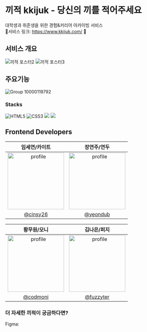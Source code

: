 # 끼적 kkijuk - 당신의 끼를 적어주세요

대학생과 취준생을 위한 경험&커리어 아카이빙 서비스
<br> 💚서비스 링크: https://www.kkijuk.com/ 💚

## 서비스 개요

![끼적 포스터2](https://github.com/user-attachments/assets/e11e45c0-6d91-4a5b-9a93-a2970b7bb9c6)
![끼적 포스터3](https://github.com/user-attachments/assets/dcda6c2f-4632-4477-ba74-9c76b4e939d5)

## 주요기능
![Group 10000119792](https://github.com/user-attachments/assets/316264ec-cf94-4c44-a6f3-53f44e950095)

### Stacks 
![HTML5](https://img.shields.io/badge/html5-%23E34F26.svg?style=for-the-badge&logo=html5&logoColor=white)
![CSS3](https://img.shields.io/badge/css3-%231572B6.svg?style=for-the-badge&logo=css3&logoColor=white)
<img src="https://img.shields.io/badge/javascript-%23323330.svg?style=for-the-badge&logo=javascript&logoColor=%23F7DF1E"/>
<img src="https://img.shields.io/badge/react-black?style=for-the-badge&logo=react&logoColor=61DAFB"/>

## Frontend Developers


|                                              임세연/카이트                                              |                                               장연주/연두                                               |
| :----------------------------------------------------------------------------------------------: | :------------------------------------------------------------------------------------------------: |
| <img src="https://avatars.githubusercontent.com/u/143693285?v=4" alt="profile" width="180" height="180"> | <img src="https://avatars.githubusercontent.com/u/114345405?v=4" alt="profile" width="180" height="180">|
|                              [@cinsy26]([https://github.com/a-honey](https://github.com/cinsy26))                              |                             [@yeondub](https://github.com/yeondub1121)                             |

|                                              황무원/모니                                            |                                               김나은/퍼지                                               |
| :----------------------------------------------------------------------------------------------: | :------------------------------------------------------------------------------------------------: |
| <img src="https://avatars.githubusercontent.com/u/160315926?v=4" alt="profile" width="180" height="180"> | <img src="https://avatars.githubusercontent.com/u/165622596?v=4" alt="profile" width="180" height="180"> |
|                              [@codmoni]([https://github.com/a-honey](https://github.com/codmoni))                              |                             [@fuzzyter]([https://github.com/Sohyunnnn](https://github.com/fuzzyter))                             |
### 더 자세한 끼적이 궁금하다면?
Figma: 

